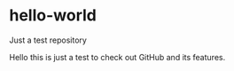 # hello-world
Just a test repository

Hello this is just a test to check out GitHub and its features.
